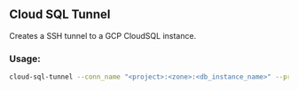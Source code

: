 ## Cloud SQL Tunnel

Creates a SSH tunnel to a GCP CloudSQL instance.

### Usage:

```bash
cloud-sql-tunnel --conn_name "<project>:<zone>:<db_instance_name>" --project "<project>" --zone "<zone>" --instance "<host_instance_name>"
```
